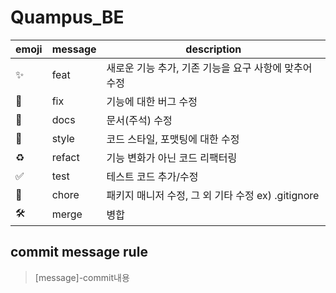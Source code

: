 # Quampus_BE
| emoji              | message | description                                           |
| ------------------ | ------- | ----------------------------------------------------- |
| :sparkles:         | feat    | 새로운 기능 추가, 기존 기능을 요구 사항에 맞추어 수정 |
| :bug:              | fix     | 기능에 대한 버그 수정                                 |
| :closed_book:      | docs    | 문서(주석) 수정                                       |
| :art:              | style   | 코드 스타일, 포맷팅에 대한 수정                       |
| :recycle:          | refact  | 기능 변화가 아닌 코드 리팩터링                        |
| :white_check_mark: | test    | 테스트 코드 추가/수정                                 |
| :pushpin:          | chore   | 패키지 매니저 수정, 그 외 기타 수정 ex) .gitignore    |
| 🛠️                 | merge   | 병합      |

## commit message rule
> [message]-commit내용
